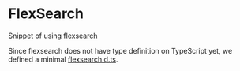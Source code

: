 # FlexSearch

[Snippet](src/index.ts) of using [flexsearch](https://github.com/nextapps-de/flexsearch)

Since flexsearch does not have type definition on TypeScript yet, we defined a minimal [flexsearch.d.ts](types/flexsearch.d.ts).
